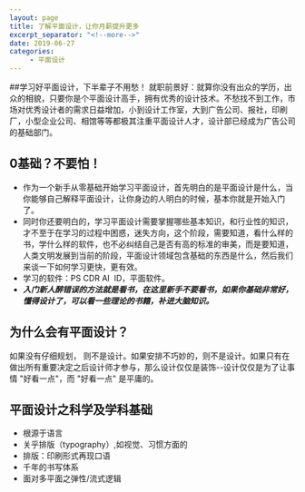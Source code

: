 ```yaml
---
layout: page
title: 了解平面设计，让你月薪提升更多
excerpt_separator: "<!--more-->"
date: 2019-06-27
categories:
     - 平面设计
---
```

##学习好平面设计，下半辈子不用愁！
就职前景好：就算你没有出众的学历，出众的相貌，只要你是个平面设计高手，拥有优秀的设计技术。不愁找不到工作，市场对优秀设计者的需求日益增加，小到设计工作室，大到广告公司、报社，印刷厂，小型企业公司、相馆等等都极其注重平面设计人才，设计部已经成为广告公司的基础部门。
<!--more-->

## 0基础？不要怕！
- 作为一个新手从零基础开始学习平面设计，首先明白的是平面设计是什么，当你能够自己解释平面设计，让你身边的人明白的时候，基本你就是开始入门了。
- 同时你还要明白的，学习平面设计需要掌握哪些基本知识，和行业性的知识，才不至于在学习的过程中困惑，迷失方向，这个阶段，需要知道，看什么样的书，学什么样的软件，也不必纠结自己是否有高的标准的审美，而是要知道，人类文明发展到当前的阶段，平面设计领域包含基础的东西是什么，然后我们来谈一下如何学习更快，更有效。
- 学习的软件：PS CDR AI  ID，平面软件。
- ***入门新人醉错误的方法就是看书，在这里新手不要看书，如果你基础非常好，懂得设计了，可以看一些理论的书籍，补进大脑知识。***

## 为什么会有平面设计？
如果没有仔细规划， 则不是设计。如果安排不巧妙的，则不是设计。如果只有在做出所有重要决定之后设计师才参与，那么设计仅仅是装饰--设计仅仅是为了让事情 "好看一点"，而 "好看一点" 是平庸的。

## 平面设计之科学及学科基础
- 根源于语言
- 关乎排版（typography）,如视觉、习惯方面的
- 排版：印刷形式再现口语
- 千年的书写体系
- 面对多平面之弹性/流式逻辑

